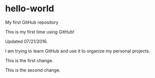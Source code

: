 # hello-world
My first GitHub repository

This is my first time using GitHub! 

Updated 07/21/2016.

I am trying to learn GitHub and use it to organize my personal projects.

This is the first change.

This is the second change.
